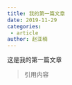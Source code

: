 ```yaml
---
title: 我的第一篇文章
date: 2019-11-29
categories:
 - article
author: 赵亚楠
---
```


这是我的第一篇文章
> 引用内容